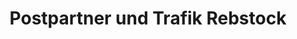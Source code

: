---
title: "Postpartner und Trafik Rebstock"
url: /arnfels/postpartner-und-trafik-rebstock/
shop: Kiosk
---